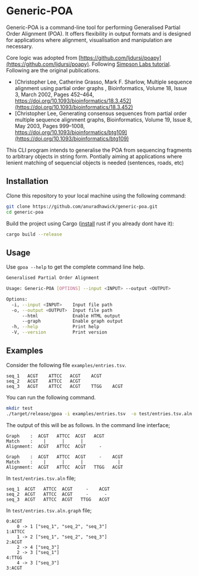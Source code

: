 # Generic-POA

Generic-POA is a command-line tool for performing Generalised Partial Order Alignment (POA). It offers flexibility in output formats and is designed for applications where alignment, visualisation and manipulation are necessary.

Core logic was adopted from [https://github.com/ljdursi/poapy](https://github.com/ljdursi/poapy). Following [Simpson Labs tutorial](http://simpsonlab.github.io/2015/05/01/understanding-poa/). Following are the original publications.

* [Christopher Lee, Catherine Grasso, Mark F. Sharlow, Multiple sequence alignment using partial order graphs , Bioinformatics, Volume 18, Issue 3, March 2002, Pages 452–464, https://doi.org/10.1093/bioinformatics/18.3.452](https://doi.org/10.1093/bioinformatics/18.3.452)
* [Christopher Lee, Generating consensus sequences from partial order multiple sequence alignment graphs, Bioinformatics, Volume 19, Issue 8, May 2003, Pages 999–1008, https://doi.org/10.1093/bioinformatics/btg109](https://doi.org/10.1093/bioinformatics/btg109)

This CLI program intends to generalise the POA from sequencing fragments to arbitrary objects in string form. Pontially aiming at applications where lenient matching of sequencial objects is needed (sentences, roads, etc)

## Installation

Clone this repository to your local machine using the following command:

```bash
git clone https://github.com/anuradhawick/generic-poa.git
cd generic-poa
```
Build the project using Cargo ([install](https://www.rust-lang.org/tools/install) rust if you already dont have it):

```bash
cargo build --release
```

## Usage

Use `gpoa --help` to get the complete command line help.

```bash
Generalised Partial Order Alignment

Usage: Generic-POA [OPTIONS] --input <INPUT> --output <OUTPUT>

Options:
  -i, --input <INPUT>    Input file path
  -o, --output <OUTPUT>  Input file path
      --html             Enable HTML output
      --graph            Enable graph output
  -h, --help             Print help
  -V, --version          Print version
```

## Examples

Consider the following file `examples/entries.tsv`.

```
seq_1	ACGT	ATTCC	ACGT	ACGT
seq_2	ACGT	ATTCC	ACGT
seq_3	ACGT	ATTCC	ACGT	TTGG	ACGT
```

You can run the following command.

```bash
mkdir test
./target/release/gpoa -i examples/entries.tsv  -o test/entries.tsv.aln --debug --graph
```

The output of this will be as follows. In the command line interface;

```
Graph    :  ACGT   ATTCC  ACGT   ACGT  
Match    :    |      |      |          
Alignment:  ACGT   ATTCC  ACGT     -   

Graph    :  ACGT   ATTCC  ACGT     -    ACGT  
Match    :    |      |      |             |   
Alignment:  ACGT   ATTCC  ACGT   TTGG   ACGT  
```

In `test/entries.tsv.aln` file;

```
seq_1  ACGT   ATTCC  ACGT     -    ACGT  
seq_2  ACGT   ATTCC  ACGT     -      -   
seq_3  ACGT   ATTCC  ACGT   TTGG   ACGT  
```

In `test/entries.tsv.aln.graph` file;

```
0:ACGT
	0 -> 1 ["seq_1", "seq_2", "seq_3"]
1:ATTCC
	1 -> 2 ["seq_1", "seq_2", "seq_3"]
2:ACGT
	2 -> 4 ["seq_3"]
	2 -> 3 ["seq_1"]
4:TTGG
	4 -> 3 ["seq_3"]
3:ACGT
```